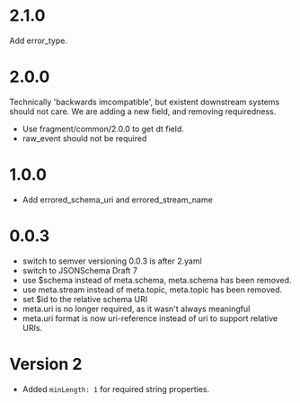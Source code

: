 # 2.1.0

Add error_type.

# 2.0.0
Technically 'backwards imcompatible', but existent
downstream systems should not care.
We are adding a new field, and removing requiredness.

- Use fragment/common/2.0.0 to get dt field.
- raw_event should not be required

# 1.0.0
- Add errored_schema_uri and errored_stream_name

# 0.0.3
- switch to semver versioning 0.0.3 is after 2.yaml
- switch to JSONSchema Draft 7
- use $schema instead of meta.schema, meta.schema has been removed.
- use meta.stream instead of meta.topic, meta.topic has been removed.
- set $id to the relative schema URI
- meta.uri is no longer required, as it wasn't always meaningful
- meta.uri format is now uri-reference instead of uri to support relative URIs.

# Version 2
- Added `minLength: 1` for required string properties.
